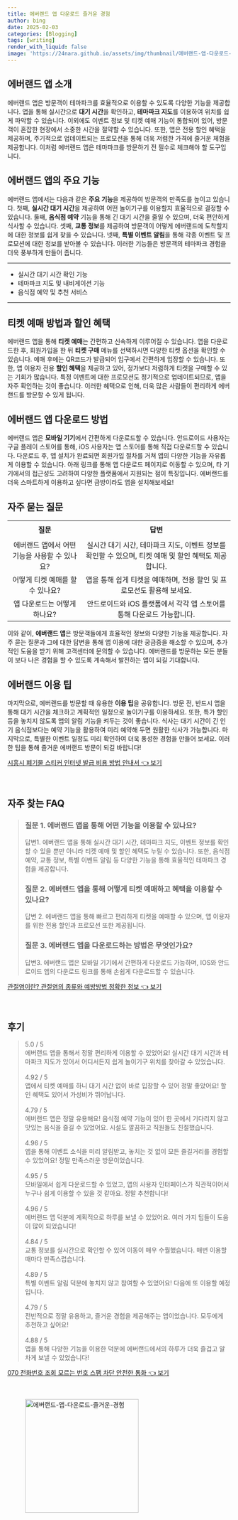 ```yaml
---
title: 에버랜드 앱 다운로드 즐거운 경험
author: bing
date: 2025-02-03
categories: [Blogging]
tags: [writing]
render_with_liquid: false
image: 'https://24nara.github.io/assets/img/thumbnail/에버랜드-앱-다운로드-즐거운-경험.webp'
---
```



<h2 id='에버랜드앱소개'>에버랜드 앱 소개</h2>

<p>에버랜드 앱은 방문객이 테마파크를 효율적으로 이용할 수 있도록 다양한 기능을 제공합니다. 앱을 통해 실시간으로 <b>대기 시간</b>을 확인하고, <b>테마파크 지도</b>를 이용하여 위치를 쉽게 파악할 수 있습니다. 이외에도 이벤트 정보 및 티켓 예매 기능이 통합되어 있어, 방문객이 혼잡한 현장에서 소중한 시간을 절약할 수 있습니다. 또한, 앱은 전용 할인 혜택을 제공하며, 주기적으로 업데이트되는 프로모션을 통해 더욱 저렴한 가격에 즐거운 체험을 제공합니다. 이처럼 에버랜드 앱은 테마파크를 방문하기 전 필수로 체크해야 할 도구입니다.</p>

<h2 id='주요기능'>에버랜드 앱의 주요 기능</h2>

<p>에버랜드 앱에서는 다음과 같은 <b>주요 기능</b>을 제공하여 방문객의 만족도를 높이고 있습니다. 첫째, <b>실시간 대기 시간</b>을 제공하여 어떤 놀이기구를 이용할지 효율적으로 결정할 수 있습니다. 둘째, <b>음식점 예약</b> 기능을 통해 긴 대기 시간을 줄일 수 있으며, 더욱 편안하게 식사할 수 있습니다. 셋째, <b>교통 정보</b>를 제공하여 방문객이 어떻게 에버랜드에 도착할지에 대한 정보를 쉽게 찾을 수 있습니다. 넷째, <b>특별 이벤트 알림</b>을 통해 각종 이벤트 및 프로모션에 대한 정보를 받아볼 수 있습니다. 이러한 기능들은 방문객의 테마파크 경험을 더욱 풍부하게 만들어 줍니다.</p>

<hr />

<ul>
    <li>실시간 대기 시간 확인 기능</li>
    <li>테마파크 지도 및 내비게이션 기능</li>
    <li>음식점 예약 및 추천 서비스</li>
</ul>

<hr />

<h2 id='티켓예매방법'>티켓 예매 방법과 할인 혜택</h2>

<p>에버랜드 앱을 통해 <b>티켓 예매</b>는 간편하고 신속하게 이루어질 수 있습니다. 앱을 다운로드한 후, 회원가입을 한 뒤 <b>티켓 구매</b> 메뉴를 선택하시면 다양한 티켓 옵션을 확인할 수 있습니다. 예매 후에는 QR코드가 발급되어 입구에서 간편하게 입장할 수 있습니다. 또한, 앱 이용자 전용 <b>할인 혜택</b>을 제공하고 있어, 정가보다 저렴하게 티켓을 구매할 수 있는 기회가 많습니다. 특정 이벤트에 대한 프로모션도 정기적으로 업데이트되므로, 앱을 자주 확인하는 것이 좋습니다. 이러한 혜택으로 인해, 더욱 많은 사람들이 편리하게 에버랜드를 방문할 수 있게 됩니다.</p>

<h2 id='다운로드방법'>에버랜드 앱 다운로드 방법</h2>

<p>에버랜드 앱은 <b>모바일 기기</b>에서 간편하게 다운로드할 수 있습니다. 안드로이드 사용자는 구글 플레이 스토어를 통해, iOS 사용자는 앱 스토어를 통해 직접 다운로드할 수 있습니다. 다운로드 후, 앱 설치가 완료되면 회원가입 절차를 거쳐 앱의 다양한 기능을 자유롭게 이용할 수 있습니다. 아래 링크를 통해 앱 다운로드 페이지로 이동할 수 있으며, 타 기기에서의 접근성도 고려하여 다양한 플랫폼에서 지원되는 점이 특징입니다. 에버랜드를 더욱 스마트하게 이용하고 싶다면 금방이라도 앱을 설치해보세요!</p>

<h2 id='자주묻는질문'>자주 묻는 질문</h2>

<table>
    <tr>
        <td style="text-align: center; height: 40px;"><b>질문</b></td>
        <td style="text-align: center; height: 40px;"><b>답변</b></td>
    </tr>
    <tr>
        <td style="text-align: center; height: 40px;">에버랜드 앱에서 어떤 기능을 사용할 수 있나요?</td>
        <td style="text-align: center; height: 40px;">실시간 대기 시간, 테마파크 지도, 이벤트 정보를 확인할 수 있으며, 티켓 예매 및 할인 혜택도 제공합니다.</td>
    </tr>
    <tr>
        <td style="text-align: center; height: 40px;">어떻게 티켓 예매를 할 수 있나요?</td>
        <td style="text-align: center; height: 40px;">앱을 통해 쉽게 티켓을 예매하며, 전용 할인 및 프로모션도 활용해 보세요.</td>
    </tr>
    <tr>
        <td style="text-align: center; height: 40px;">앱 다운로드는 어떻게 하나요?</td>
        <td style="text-align: center; height: 40px;">안드로이드와 iOS 플랫폼에서 각각 앱 스토어를 통해 다운로드 가능합니다.</td>
    </tr>
</table>

<p>이와 같이, <b>에버랜드 앱</b>은 방문객들에게 효율적인 정보와 다양한 기능을 제공합니다. 자주 묻는 질문과 그에 대한 답변을 통해 앱 이용에 대한 궁금증을 해소할 수 있으며, 추가적인 도움을 받기 위해 고객센터에 문의할 수 있습니다. 에버랜드를 방문하는 모든 분들이 보다 나은 경험을 할 수 있도록 계속해서 발전하는 앱이 되길 기대합니다.</p>

<h2 id='이용팁'>에버랜드 이용 팁</h2>

<p>마지막으로, 에버랜드를 방문할 때 유용한 <b>이용 팁</b>을 공유합니다. 방문 전, 반드시 앱을 통해 대기 시간을 체크하고 계획적인 일정으로 놀이기구를 이용하세요. 또한, 특가 할인 등을 놓치지 않도록 앱의 알림 기능을 켜두는 것이 좋습니다. 식사는 대기 시간이 긴 인기 음식점보다는 예약 기능을 활용하여 미리 예약해 두면 원활한 식사가 가능합니다. 마지막으로, 특별한 이벤트 일정도 미리 확인하여 더욱 풍성한 경험을 만들어 보세요. 이러한 팁을 통해 즐거운 에버랜드 방문이 되길 바랍니다!</p>


<p><a class="click-button" title="시흥시 폐기물 스티커 인터넷 발급 비용 방법 안내서" href="https://24nara.github.io/posts/%EC%8B%9C%ED%9D%A5%EC%8B%9C-%ED%8F%90%EA%B8%B0%EB%AC%BC-%EC%8A%A4%ED%8B%B0%EC%BB%A4-%EC%9D%B8%ED%84%B0%EB%84%B7-%EB%B0%9C%EA%B8%89-%EB%B9%84%EC%9A%A9-%EB%B0%A9%EB%B2%95-%EC%95%88%EB%82%B4%EC%84%9C/" rel="dofollow">시흥시 폐기물 스티커 인터넷 발급 비용 방법 안내서 👈 보기</a></p><br>
<h2 id='자주_찾는_FAQ'>자주 찾는 FAQ</h2>
<div itemscope="" itemtype="https://schema.org/FAQPage"> 
<blockquote> 
<div itemscope="" itemprop="mainEntity" itemtype="https://schema.org/Question"> 
<h3 itemprop="name">질문 1. 에버랜드 앱을 통해 어떤 기능을 이용할 수 있나요?</h3> 
<div itemscope="" itemprop="acceptedAnswer" itemtype="https://schema.org/Answer"> 
<span itemprop="text"> 
<p>답변1. 에버랜드 앱을 통해 실시간 대기 시간, 테마파크 지도, 이벤트 정보를 확인할 수 있을 뿐만 아니라 티켓 예매 및 할인 혜택도 누릴 수 있습니다. 또한, 음식점 예약, 교통 정보, 특별 이벤트 알림 등 다양한 기능을 통해 효율적인 테마파크 경험을 제공합니다.</p> 
</span> 
</div> 
</div> 

<div itemscope="" itemprop="mainEntity" itemtype="https://schema.org/Question"> 
<h3 itemprop="name">질문 2. 에버랜드 앱을 통해 어떻게 티켓 예매하고 혜택을 이용할 수 있나요?</h3> 
<div itemscope="" itemprop="acceptedAnswer" itemtype="https://schema.org/Answer"> 
<span itemprop="text"> 
<p>답변 2. 에버랜드 앱을 통해 빠르고 편리하게 티켓을 예매할 수 있으며, 앱 이용자를 위한 전용 할인과 프로모션 또한 제공됩니다.</p> 
</span> 
</div> 
</div> 

<div itemscope="" itemprop="mainEntity" itemtype="https://schema.org/Question"> 
<h3 itemprop="name">질문 3. 에버랜드 앱을 다운로드하는 방법은 무엇인가요?</h3> 
<div itemscope="" itemprop="acceptedAnswer" itemtype="https://schema.org/Answer"> 
<span itemprop="text"> 
<p>답변3. 에버랜드 앱은 모바일 기기에서 간편하게 다운로드 가능하며, IOS와 안드로이드 앱의 다운로드 링크를 통해 손쉽게 다운로드할 수 있습니다.</p> 
</span> 
</div> 
</div> 

</blockquote> 
</div>
<p><a class="click-button" title="관절염이란? 관절염의 종류와 예방방법 정확한 정보" href="https://24nara.github.io/posts/%EA%B4%80%EC%A0%88%EC%97%BC%EC%9D%B4%EB%9E%80-%EA%B4%80%EC%A0%88%EC%97%BC%EC%9D%98-%EC%A2%85%EB%A5%98%EC%99%80-%EC%98%88%EB%B0%A9%EB%B0%A9%EB%B2%95-%EC%A0%95%ED%99%95%ED%95%9C-%EC%A0%95%EB%B3%B4/" rel="dofollow">관절염이란? 관절염의 종류와 예방방법 정확한 정보 👈 보기</a></p><br>
<h2 id='후기'>후기</h2>
<div itemscope itemtype="https://schema.org/Product">
  <blockquote>
  <div itemprop="review" itemscope itemtype="https://schema.org/Review">
      <div itemprop="reviewRating" itemscope itemtype="https://schema.org/Rating"> <span itemprop="ratingValue">5.0</span> / <span itemprop="bestRating">5</span> </div>
      <span itemprop="reviewBody">에버랜드 앱을 통해서 정말 편리하게 이용할 수 있었어요! 실시간 대기 시간과 테마파크 지도가 있어서 어디서든지 쉽게 놀이기구 위치를 찾아갈 수 있었습니다. </span>
  </div>
  <br>
  <div itemprop="review" itemscope itemtype="https://schema.org/Review">
      <div itemprop="reviewRating" itemscope itemtype="https://schema.org/Rating"> <span itemprop="ratingValue">4.92</span> / <span itemprop="bestRating">5</span> </div>
      <span itemprop="reviewBody">앱에서 티켓 예매를 하니 대기 시간 없이 바로 입장할 수 있어 정말 좋았어요! 할인 혜택도 있어서 가성비가 뛰어납니다.</span>
  </div>
  <br>
  <div itemprop="review" itemscope itemtype="https://schema.org/Review">
      <div itemprop="reviewRating" itemscope itemtype="https://schema.org/Rating"> <span itemprop="ratingValue">4.79</span> / <span itemprop="bestRating">5</span> </div>
      <span itemprop="reviewBody">에버랜드 앱은 정말 유용해요! 음식점 예약 기능이 있어 한 곳에서 기다리지 않고 맛있는 음식을 즐길 수 있었어요. 시설도 깔끔하고 직원들도 친절했습니다.</span>
  </div>
  <br>
  <div itemprop="review" itemscope itemtype="https://schema.org/Review">
      <div itemprop="reviewRating" itemscope itemtype="https://schema.org/Rating"> <span itemprop="ratingValue">4.96</span> / <span itemprop="bestRating">5</span> </div>
      <span itemprop="reviewBody">앱을 통해 이벤트 소식을 미리 알림받고, 놓치는 것 없이 모든 즐길거리를 경험할 수 있었어요! 정말 만족스러운 방문이었습니다.</span>
  </div>
  <br>
  <div itemprop="review" itemscope itemtype="https://schema.org/Review">
      <div itemprop="reviewRating" itemscope itemtype="https://schema.org/Rating"> <span itemprop="ratingValue">4.95</span> / <span itemprop="bestRating">5</span> </div>
      <span itemprop="reviewBody">모바일에서 쉽게 다운로드할 수 있었고, 앱의 사용자 인터페이스가 직관적이어서 누구나 쉽게 이용할 수 있을 것 같아요. 정말 추천합니다!</span>
  </div>
  <br>
  <div itemprop="review" itemscope itemtype="https://schema.org/Review">
      <div itemprop="reviewRating" itemscope itemtype="https://schema.org/Rating"> <span itemprop="ratingValue">4.96</span> / <span itemprop="bestRating">5</span> </div>
      <span itemprop="reviewBody">에버랜드 앱 덕분에 계획적으로 하루를 보낼 수 있었어요. 여러 가지 팁들이 도움이 많이 되었습니다!</span>
  </div>
  <br>
  <div itemprop="review" itemscope itemtype="https://schema.org/Review">
      <div itemprop="reviewRating" itemscope itemtype="https://schema.org/Rating"> <span itemprop="ratingValue">4.84</span> / <span itemprop="bestRating">5</span> </div>
      <span itemprop="reviewBody">교통 정보를 실시간으로 확인할 수 있어 이동이 매우 수월했습니다. 매번 이용할 때마다 만족스럽습니다.</span>
  </div>
  <br>
  <div itemprop="review" itemscope itemtype="https://schema.org/Review">
      <div itemprop="reviewRating" itemscope itemtype="https://schema.org/Rating"> <span itemprop="ratingValue">4.89</span> / <span itemprop="bestRating">5</span> </div>
      <span itemprop="reviewBody">특별 이벤트 알림 덕분에 놓치지 않고 참여할 수 있었어요! 다음에 또 이용할 예정입니다.</span>
  </div>
  <br>
  <div itemprop="review" itemscope itemtype="https://schema.org/Review">
      <div itemprop="reviewRating" itemscope itemtype="https://schema.org/Rating"> <span itemprop="ratingValue">4.79</span> / <span itemprop="bestRating">5</span> </div>
      <span itemprop="reviewBody">전반적으로 정말 유용하고, 즐거운 경험을 제공해주는 앱이었습니다. 모두에게 추천하고 싶어요!</span>
  </div>
  <br>
  <div itemprop="review" itemscope itemtype="https://schema.org/Review">
      <div itemprop="reviewRating" itemscope itemtype="https://schema.org/Rating"> <span itemprop="ratingValue">4.88</span> / <span itemprop="bestRating">5</span> </div>
      <span itemprop="reviewBody">앱을 통해 다양한 기능을 이용한 덕분에 에버랜드에서의 하루가 더욱 즐겁고 알차게 보낼 수 있었습니다!</span>
  </div>
  </blockquote>
</div>
<p><a class="click-button" title="070 전화번호 조회 모르는 번호 스팸 차단 안전한 통화" href="https://24nara.github.io/posts/070-%EC%A0%84%ED%99%94%EB%B2%88%ED%98%B8-%EC%A1%B0%ED%9A%8C-%EB%AA%A8%EB%A5%B4%EB%8A%94-%EB%B2%88%ED%98%B8-%EC%8A%A4%ED%8C%B8-%EC%B0%A8%EB%8B%A8-%EC%95%88%EC%A0%84%ED%95%9C-%ED%86%B5%ED%99%94/" rel="dofollow">070 전화번호 조회 모르는 번호 스팸 차단 안전한 통화 👈 보기</a></p><br>
<figure class="image"><img src="https://24nara.github.io/assets/img/thumbnail/에버랜드-앱-다운로드-즐거운-경험.webp" alt="에버랜드-앱-다운로드-즐거운-경험" width="256" height="256"></figure>